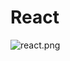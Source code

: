 # React

![react.png](https://sunseekerx-images.oss-cn-shenzhen.aliyuncs.com/sunseekerx/front-end/react/react.png)
